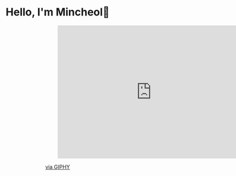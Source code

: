 <div align="center">

# Hello, I'm Mincheol👏

<div style="width:100%;height:0;padding-bottom:71%;position:relative;"><iframe src="https://giphy.com/embed/vl7e9NcNQ38hJDyK3J" width="100%" height="100%" style="position:absolute" frameBorder="0" class="giphy-embed" allowFullScreen></iframe></div><p><a href="https://giphy.com/gifs/uefa-2021-ucl-champions-league-cl-vl7e9NcNQ38hJDyK3J">via GIPHY</a></p>

</div>
